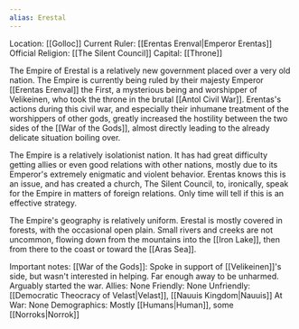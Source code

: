 ```yaml
---
alias: Erestal
---
```

Location: [[Golloc]]
Current Ruler: [[Erentas Erenval|Emperor Erentas]]
Official Religion: [[The Silent Council]]
Capital: [[Throne]]

The Empire of Erestal is a relatively new government placed over a very old nation. The Empire is currently being ruled by their majesty Emperor [[Erentas Erenval]] the First, a mysterious being and worshipper of Velikeinen, who took the throne in the brutal [[Antol Civil War]]. Erentas's actions during this civil war, and especially their inhumane treatment of the worshippers of other gods, greatly increased the hostility between the two sides of the [[War of the Gods]], almost directly leading to the already delicate situation boiling over.

The Empire is a relatively isolationist nation. It has had great difficulty getting allies or even good relations with other nations, mostly due to its Emperor's extremely enigmatic and violent behavior.
Erentas knows this is an issue, and has created a church, The Silent Council, to, ironically, speak for the Empire in matters of foreign relations. Only time will tell if this is an effective strategy.

The Empire's geography is relatively uniform. Erestal is mostly covered in forests, with the occasional open plain. Small rivers and creeks are not uncommon, flowing down from the mountains into the [[Iron Lake]], then from there to the coast or toward the [[Aras Sea]].

Important notes:
	[[War of the Gods]]: Spoke in support of [[Velikeinen]]'s side, but wasn't interested in helping. Far enough away to be unharmed. Arguably started the war.
	Allies: None
	Friendly: None
	Unfriendly: [[Democratic Theocracy of Velast|Velast]], [[Nauuis Kingdom|Nauuis]]
	At War: None
	Demographics: Mostly [[Humans|Human]], some [[Norroks|Norrok]]